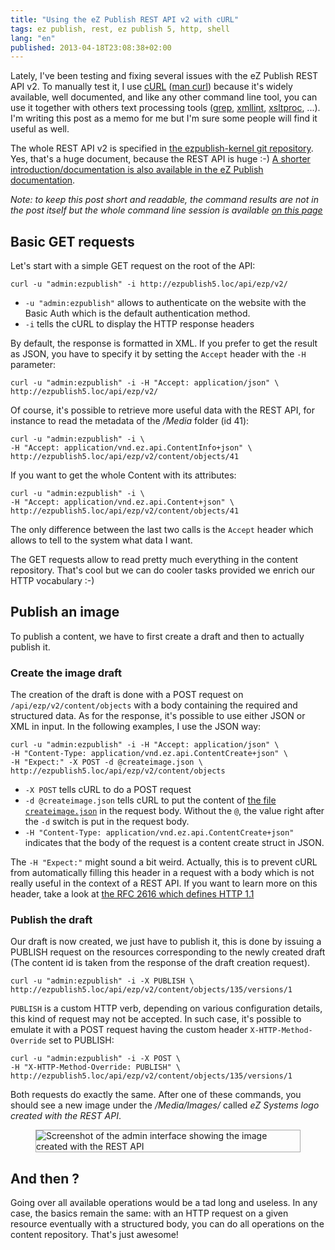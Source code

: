 ```yaml
---
title: "Using the eZ Publish REST API v2 with cURL"
tags: ez publish, rest, ez publish 5, http, shell
lang: "en"
published: 2013-04-18T23:08:38+02:00
---
```


Lately, I've been testing and fixing several issues with the eZ Publish REST API
v2. To manually test it, I use [cURL](http://curl.haxx.se/) ([man
curl](http://pwet.fr/man/linux/commandes/curl)) because it's widely available,
well documented, and like any other command line tool, you can use it together
with others text processing tools
([grep](http://pwet.fr/man/linux/commandes/grep),
[xmllint](http://pwet.fr/man/linux/commandes/xmllint),
[xsltproc](http://pwet.fr/man/linux/commandes/xsltproc), ...). I'm writing this
post as a memo for me but I'm sure some people will find it useful as well.

The whole REST API v2 is specified in [the ezpublish-kernel git
repository](https://github.com/ezsystems/ezpublish-kernel/blob/master/doc/specifications/rest/REST-API-V2.rst).
Yes, that's a huge document, because the REST API is huge :-) [A shorter
introduction/documentation is also available in the eZ Publish
documentation](https://confluence.ez.no/display/EZP/REST+API).

*Note: to keep this post short and readable, the command results are not in the
post itself but the whole command line session is available [on this
page](/page/ez-publish-rest-v2-calls-outputs)*

## Basic GET requests

Let's start with a simple GET request on the root of the API:

```
curl -u "admin:ezpublish" -i http://ezpublish5.loc/api/ezp/v2/
```

* `-u "admin:ezpublish"` allows to authenticate on the website with the Basic Auth
which is the default authentication method.
* `-i` tells the cURL to display the HTTP response headers

By default, the response is formatted in XML. If you prefer to get the result as
JSON, you have to specify it by setting the `Accept` header with the `-H` parameter:

```                                                                             
curl -u "admin:ezpublish" -i -H "Accept: application/json" \
http://ezpublish5.loc/api/ezp/v2/
```

Of course, it's possible to retrieve more useful data with the REST API, for instance
to read the metadata of the */Media* folder (id 41):

```
curl -u "admin:ezpublish" -i \
-H "Accept: application/vnd.ez.api.ContentInfo+json" \
http://ezpublish5.loc/api/ezp/v2/content/objects/41
```

If you want to get the whole Content with its attributes:

```
curl -u "admin:ezpublish" -i \
-H "Accept: application/vnd.ez.api.Content+json" \
http://ezpublish5.loc/api/ezp/v2/content/objects/41
```

The only difference between the last two calls is the `Accept` header which
allows to tell to the system what data I want.

The GET requests allow to read pretty much everything in the content repository.
That's cool but we can do cooler tasks provided we enrich our HTTP vocabulary
:-)

## Publish an image

To publish a content, we have to first create a draft and then to actually
publish it.

### Create the image draft

The creation of the draft is done with a POST request on
`/api/ezp/v2/content/objects` with a body containing the
required and structured data. As for the response, it's possible to use either
JSON or XML in input. In the following examples, I use the JSON way:

```
curl -u "admin:ezpublish" -i -H "Accept: application/json" \
-H "Content-Type: application/vnd.ez.api.ContentCreate+json" \
-H "Expect:" -X POST -d @createimage.json \
http://ezpublish5.loc/api/ezp/v2/content/objects
```

* `-X POST` tells cURL to do a POST request
* `-d @createimage.json` tells cURL to put the content of [the file
  `createimage.json`](/files/createimage.json) in the request body. Without the
  `@`, the value right after the `-d` switch is put in the request body.
* `-H "Content-Type: application/vnd.ez.api.ContentCreate+json"` indicates that the
  body of the request is a content create struct in JSON.

The `-H "Expect:"` might sound a bit weird. Actually, this is to prevent cURL
from automatically filling this header in a request with a body which is not
really useful in the context of a REST API. If you want to learn more on this
header, take a look at [the RFC 2616 which defines HTTP
1.1](http://www.w3.org/Protocols/rfc2616/rfc2616-sec14.html#sec14.20)

### Publish the draft

Our draft is now created, we just have to publish it, this is done by issuing a
PUBLISH request on the resources corresponding to the newly created draft (The
content id is taken from the response of the draft creation request).

```
curl -u "admin:ezpublish" -i -X PUBLISH \
http://ezpublish5.loc/api/ezp/v2/content/objects/135/versions/1
```

`PUBLISH` is a custom HTTP verb, depending on various configuration details,
this kind of request may not be accepted. In such case, it's possible to emulate
it with a POST request having the custom header `X-HTTP-Method-Override`
set to PUBLISH:

```
curl -u "admin:ezpublish" -i -X POST \
-H "X-HTTP-Method-Override: PUBLISH" \
http://ezpublish5.loc/api/ezp/v2/content/objects/135/versions/1
```

Both requests do exactly the same. After one of these commands, you should see a
new image under the */Media/Images/* called *eZ Systems logo created with the
REST API*.

<figure class="object-center"><img
src="/images/image-content-created-with-the-rest-api.png" alt="Screenshot of the
admin interface showing the image created with the REST
API" style="border: 1px solid #aaa"></figure>

## And then ?

Going over all available operations would be a tad long and useless. In any
case, the basics remain the same: with an HTTP request on a given resource
eventually with a structured body, you can do all operations on the content
repository. That's just awesome!
